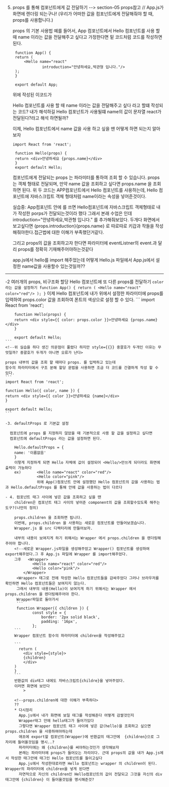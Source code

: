5. props 를 통해 컴포넌트에게 값 전달하기 --> section-05 props참고 // App.js가 화면에 렌더링 되는구나!
   (우리가 어떠한 값을 컴포넌트에게 전달해줘야 할 때, props를 사용합니다.)

    props 의 기본 사용법
    예를 들어서, App 컴포넌트에서 Hello 컴포넌트를 사용 할 때 
    name 이라는 값을 전달해주고 싶다고 가정한다면 밑 코드처럼 코드를 작성하면 된다.
   ```
    function App() {
    return (
        <Hello name="react" 
                introduction="안녕하세요,박관형 입니다."/>      
    );
    }

    export default App;
   ```
   <!--<Hello name="react" />-->  위에 작성된 이코드가  
   Hello 컴포넌트를 사용 할 때 name 이라는 값을 전달해주고 싶다 라고 할떄 작성되는 코드?
   내가 해석하길 Hello 컴포넌트가 사용될떄 name의 값이 문자열 react가 전달된다?라고 해석 하면될까?
   
   이제, Hello 컴포넌트에서 name 값을 사용 하고 싶을 땐 어떻게 하면 되는지 알아보자
   ```
   import React from 'react';

    function Hello(props) {
    return <div>안녕하세요 {props.name}</div>
    }
    export default Hello;
    ```

   컴포넌트에게 전달되는 props 는 파라미터를 통하여 조회 할 수 있습니다. props 는 객체 형태로 전달되며, 만약 name 값을 조회하고 싶다면 props.name 을 조회하면 된다.
   위 두 코드는 APP컴포넌트에서 Hello 컴포넌트를 사용하는데, Hello 컴포넌트에 자바스크립트 객체 형태처럼 name이라는 속성을 넣어준것이다.


   실습중: App컴포넌트 안에 <Hello/>를 쓰면 Hello컴포넌트에 자바스크립트 객체형태로 내가 작성한 porps가 전달되는것이라 했다
      그래서 본래 수업은 <Hello name="react" /> 인데 introduction="안녕하세요,박관형 입니다." 를 추가해줘보았다. 
      두개다 화면에서 보고싶다면 {props.introduction}{props.name} 로 따로따로 키갑과 작들을 작성해줘야한다.접근법에 대한 이해가 부족했던거같다.

      그리고 props의 값을 조회하고자 한다면 파라미터에 eventListner의 event.과 달리 props를 정확히 기재해주어야하는것같다
   

   app.js에서 hello를 import 해주었는데 어떻게 Hello.js 파일에서 App.js에서 설정한 name값을 사용할수 있는것일까??
   
---

   -2 여러개의 props, 비구조화 할당
        Hello 컴포넌트에 또 다른 props를 전달하기 
    ```
        color 라는 값을 설정하기
        function App() {
            return (
                <Hello name="react" color="red"/>
            );
            }
    ```
    이제 Hello 컴포넌트에 내가 위에서 설정한 파라미터에 props를 입력하여 props.color 값을 조회하여 폰트의 색상으로 설정 할 수 있다.
    ```
    import React from 'react';

        function Hello(props) {
        return <div style={{ color: props.color }}>안녕하세요 {props.name}</div>
        }

        export default Hello;
    ```
    <!--위 실습을 하다 생긴 의문점이 풀렸다 하지만 style={{}} 중괄호가 두개인 이유는 무엇일까? 중괄호가 두개가 아니면 오류가 난다>

    props 내부의 값을 조회 할 때마다 props. 를 입력하고 있는데
    함수의 파라미터에서 구조 분해 할당 문법을 사용하면 조금 더 코드를 간결하게 작성 할 수 있다.
    ```
    import React from 'react';

    function Hello({ color, name }) {
    return <div style={{ color }}>안녕하세요 {name}</div>
    }

    export default Hello;
    ```

    -3. defaultProps 로 기본값 설정

      컴포넌트에 props 를 지정하지 않았을 때 기본적으로 사용 할 값을 설정하고 싶다면
      컴포넌트에 defaultProps 라는 값을 설정하면 된다.

        Hello.defaultProps = {
        name: '이름없음'
        }
        이렇게 지정하게 되면 Hello 자체에 값이 설정되어 <Hello/>만쓰게 되더라도 화면에 출력이 가능하다
        ex)       <Hello name="react" color="red"/>
                  <Hello color="pink"/>
                  위에 App()컴포넌트 안에 설정했던 Hello 컴포넌트의 값을 사용하는 법 과 Hello.defaultProps 를 통해 안에 값을 사용하는 법이 다르다

    - 4. 컴포넌트 태그 사이에 넣은 값을 조회하고 싶을 땐
        children은 컴포넌트 태그 사이의 넣어준 component의 값을 조회할수있도록 해주는 도구?(나만의 정의)

        props.children 을 조회하면 됩니다.
        이번에, props.children 을 사용하는 새로운 컴포넌트를 만들어보겠습니다.
        Wrapper.js 를 src 디렉터리에 만들어보자.

        내부의 내용이 보여지게 하기 위해서는 Wrapper 에서 props.children 을 렌더링해주어야 합니다.
        <!--새로운 Wrapper.js파일을 생성해주었고 Wrapper() 컴포넌트를 생성하여 export해주었다.그 후 App.js 파일에 Wrapper 를 import해주었다.
        그후   <Wrapper>
                <Hello name="react" color="red"/>
                <Hello color="pink"/>
            </Wrapper>
         <Wrapper> 태그로 전에 작성한 Hello 컴포넌트들을 감싸주었다 그러나 브라우저를 확인하면 Hello 컴포넌트들은 보여지지 않는다.
         그래서 내부의 내용(Hello)이 보여지게 하기 위해서는 Wrapper 에서 props.children 을 렌더링해주어야 한다.
         Wrapper파일로 돌아가서
         ```
         function Wrapper({ children }) {
                const style = {
                    border: '2px solid black',
                    padding: '16px',
                };
        ```
        Wrapper 컴포넌트 함수의 파라미터에 children을 작성해주었고

        ```
          return (
            <div style={style}>
            {children}
            </div>
        )
        }
        ```
        반환값의 div테그 내에도 자바스크립트{childre}을 넣어주었다.
        이러면 화면에 보인다
            >
        
        <!--props.children에 대한 이해가 부족하다>
        ??
        * 다시정리
          App.js에서 내가 화면에 보일 태그를 작성해준다 어떻게 감쌀것인지
          Wrapper태그 안에 hello태그가 들어가있다
          그렇다면 Wrapper 컴포넌트 태그 사이에 넣은 값(hello)을 조회하고 싶으면 props.children 을 사용하여야하는데  
          애초에 export할 컴포넌트(Wrapper)에 반환값의 태그안에  {children}으로 그 자리에 들어올것임을 명시..?
          파라미터에는 왜 {children}를 써야하는것인가 생각해보자
          본래는 파라미터에 props가 들어오는 자리이다. 근데 props의 값을 내가 App.js에서 작성한 태그안에 태그인 Hello 컴포넌트를 들이고싶다 
          App.js에서 작성한대로라면 Hello 컴포넌트는 wrapper 의 children이 된다. Wrapper의 파라미터에 children을 넣게 된다면 
          자연적으로 자신의 children인 Hello컴포넌트의 값이 전달되고 그것을 자신의 div태그안에 {children} 이 들어올것임을 명시해준것?
          












   
    